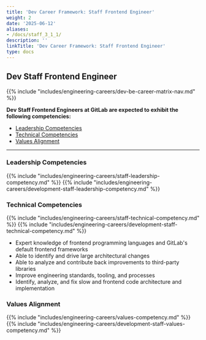 ```yaml
---
title: 'Dev Career Framework: Staff Frontend Engineer'
weight: 2
date: '2025-06-12'
aliases:
- /docs/staff_3_1_1/
description: ''
linkTitle: 'Dev Career Framework: Staff Frontend Engineer'
type: docs
---
```


## Dev Staff Frontend Engineer

{{% include "includes/engineering-careers/dev-be-career-matrix-nav.md" %}}

**Dev Staff Frontend Engineers at GitLab are expected to exhibit the following competencies:**

- [Leadership Competencies](#leadership-competencies)
- [Technical Competencies](#technical-competencies)
- [Values Alignment](#values-alignment)

---

### Leadership Competencies

{{% include "includes/engineering-careers/staff-leadership-competency.md" %}}
{{% include "includes/engineering-careers/development-staff-leadership-competency.md" %}}

### Technical Competencies

{{% include "includes/engineering-careers/staff-technical-competency.md" %}}
{{% include "includes/engineering-careers/development-staff-technical-competency.md" %}}

- Expert knowledge of frontend programming languages and GitLab's default frontend frameworks
- Able to identify and drive large architectural changes
- Able to analyze and contribute back improvements to third-party libraries
- Improve engineering standards, tooling, and processes
- Identify, analyze, and fix slow and frontend code architecture and implementation

### Values Alignment

{{% include "includes/engineering-careers/values-competency.md" %}}
{{% include "includes/engineering-careers/development-staff-values-competency.md" %}}
